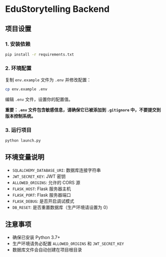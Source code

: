 # EduStorytelling Backend

## 项目设置

### 1. 安装依赖
```bash
pip install -r requirements.txt
```

### 2. 环境配置
复制 `env.example` 文件为 `.env` 并修改配置：
```bash
cp env.example .env
```

编辑 `.env` 文件，设置你的配置值。

**重要：`.env` 文件包含敏感信息，请确保它已被添加到 `.gitignore` 中，不要提交到版本控制系统。**

### 3. 运行项目
```bash
python launch.py
```

## 环境变量说明

- `SQLALCHEMY_DATABASE_URI`: 数据库连接字符串
- `JWT_SECRET_KEY`: JWT 密钥
- `ALLOWED_ORIGINS`: 允许的 CORS 源
- `FLASK_HOST`: Flask 服务器主机
- `FLASK_PORT`: Flask 服务器端口
- `FLASK_DEBUG`: 是否开启调试模式
- `DB_RESET`: 是否重置数据库（生产环境请设置为 0）

## 注意事项

- 确保已安装 Python 3.7+
- 生产环境请务必配置 `ALLOWED_ORIGINS` 和 `JWT_SECRET_KEY`
- 数据库文件会自动创建在项目根目录
